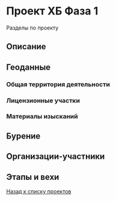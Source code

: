 # Проект ХБ Фаза 1

Разделы по проекту

## Описание
## Геоданные
### Общая территория деятельности
### Лицензионные участки
### Материалы изысканий
## Бурение
## Организации-участники
## Этапы и вехи


[Назад к списку проектов](https://ygpn.github.io/)
